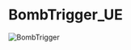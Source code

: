 # BombTrigger_UE

 
![BombTrigger](https://github.com/TimChen1383/BombTrigger_UE/assets/37008451/d6edfc3e-6762-4ff2-95ae-65a071de4d04)
